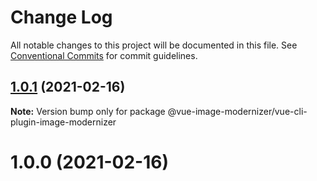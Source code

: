 # Change Log

All notable changes to this project will be documented in this file.
See [Conventional Commits](https://conventionalcommits.org) for commit guidelines.

## [1.0.1](https://github.com/Calvin-LL/vue-image-modernizer/compare/@vue-image-modernizer/vue-cli-plugin-image-modernizer@1.0.0...@vue-image-modernizer/vue-cli-plugin-image-modernizer@1.0.1) (2021-02-16)

**Note:** Version bump only for package @vue-image-modernizer/vue-cli-plugin-image-modernizer

# 1.0.0 (2021-02-16)
